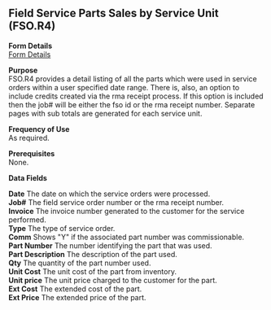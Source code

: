 ##  Field Service Parts Sales by Service Unit (FSO.R4)

<PageHeader />

**Form Details**  
[ Form Details ](FSO-R4-1/README.md)   

**Purpose**  
FSO.R4 provides a detail listing of all the parts which were used in service
orders within a user specified date range. There is, also, an option to
include credits created via the rma receipt process. If this option is
included then the job# will be either the fso id or the rma receipt number.
Separate pages with sub totals are generated for each service unit.  
  

**Frequency of Use**  
As required.

**Prerequisites**  
None.

**Data Fields**

**Date** The date on which the service orders were processed.  
**Job#** The field service order number or the rma receipt number.  
**Invoice** The invoice number generated to the customer for the service
performed.  
**Type** The type of service order.  
**Comm** Shows "Y" if the associated part number was commissionable.  
**Part Number** The number identifying the part that was used.  
**Part Description** The description of the part used.  
**Qty** The quantity of the part number used.  
**Unit Cost** The unit cost of the part from inventory.  
**Unit price** The unit price charged to the customer for the part.  
**Ext Cost** The extended cost of the part.  
**Ext Price** The extended price of the part.  
  
<badge text= "Version 8.10.57" vertical="middle" />

<PageFooter />